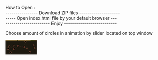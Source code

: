 How to Open :
</br>
---------------- Download ZIP files --------------------</br>
----- Open index.html file by your default browser ---</br>
---------------------- Enjoy --------------------------</br>

Choose amount of circles in animation by slider located on top window

<img src="Images/AnimationCanvas.png" width="100">